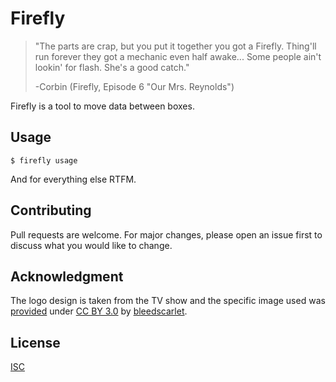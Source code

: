 # Firefly

> "The parts are crap, but you put it together you got a Firefly. Thing'll run forever they got a mechanic even half awake... Some people ain't lookin' for flash. She's a good catch."
>
> -Corbin (Firefly, Episode 6 "Our Mrs. Reynolds")

Firefly is a tool to move data between boxes.

## Usage

```shell
$ firefly usage
```
And for everything else RTFM.

## Contributing
Pull requests are welcome. For major changes, please open an issue first to discuss what you would like to change.

## Acknowledgment
The logo design is taken from the TV show and the specific image used was [provided](http://www1.picturepush.com/photo/a/10114369/img/Anonymous/serenity.png) under [CC BY 3.0](https://creativecommons.org/licenses/by/3.0/deed.en_US) by [bleedscarlet](https://www.reddit.com/user/bleedscarlet/).

## License
[ISC](https://opensource.org/licenses/ISC)
